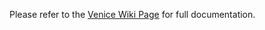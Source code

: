 
Please refer to the [Venice Wiki Page](https://github.com/venicegeo/venice/wiki/Pz-Gateway) for full documentation. 
